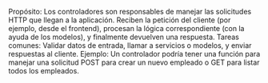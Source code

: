 Propósito: Los controladores son responsables de manejar las solicitudes HTTP que llegan a la aplicación. Reciben la petición del cliente (por ejemplo, desde el frontend), procesan la lógica correspondiente (con la ayuda de los modelos), y finalmente devuelven una respuesta.
Tareas comunes: Validar datos de entrada, llamar a servicios o modelos, y enviar respuestas al cliente.
Ejemplo: Un controlador podría tener una función para manejar una solicitud POST para crear un nuevo empleado o GET para listar todos los empleados.